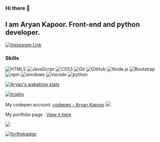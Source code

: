 
<!-- ![aryan kapoor](https://github.com/Aryankpoor/Aryankpoor/blob/master/image/1.JPG?raw=true)
-->
### Hi there 👋
## I am Aryan Kapoor. Front-end and python developer. 
[![Instagram Link](https://img.shields.io/badge/instagram.com/__aryan04%20-%23E4405F.svg?&style=flat&logo=Instagram&logoColor=white)](https://www.instagram.com/Aryankkap/)


### Skills
  
  ![HTML5](https://img.shields.io/badge/-HTML5-E34F26?style=flat-square&logo=html5&logoColor=white)
  ![JavaScript](https://img.shields.io/badge/-JavaScript-yellow?style=flat-square&logo=javascript&logoColor=white)
  ![CSS3](https://img.shields.io/badge/-CSS3-1572B6?style=flat-square&logo=css3)
  ![Git](https://img.shields.io/badge/-Git-black?style=flat-square&logo=git&logoColor=white)
  ![GitHub](https://img.shields.io/badge/-GitHub-181717?style=flat-square&logo=github&logoColor=white)
  ![Node.js](https://img.shields.io/badge/-Nodejs-43853d?style=flat-square&logo=Node.js&logoColor=white)
  ![Bootstrap](https://img.shields.io/badge/-Bootstrap-563D7C?style=flat-square&logo=bootstrap)
  ![npm](https://img.shields.io/badge/-NPM-CB3837?style=flat-square&logo=npm&logoColor=white)
  ![windows](https://img.shields.io/badge/-blue?style=flat-square&logo=windows)
  ![vscode](https://img.shields.io/badge/-grey?style=flat-square&logo=visual-studio-code)
  ![python](https://img.shields.io/badge/-yellow?style=flat-square&logo=python)
  
  
  

[![Aryan's wakatime stats](https://github-readme-stats.vercel.app/api/wakatime?username=Aryankapoor&bg_color=00000000&theme=cobalt)](https://Aryankpoor.netlify.app)



  [![trophy](https://github-profile-trophy.vercel.app/?username=Aryankpoor&theme=onedark)](https://Aryankpoor.netlify.app)

  
   <!-- ! #### Responsive web design certification from freecodecamp.org
  [Freecodecamp responsive web design certification](https://raw.githubusercontent.com/Aryankpoor/Aryankpoor/master/image/Capture.JPG) -->
  
 <!--  ! #### Scientific Computing with Python from freecodecamp.org
 [freecodecamp python certification](https://github.com/Aryankpoor/Aryankpoor/blob/master/Capture.JPG?raw=true) -->
  
 <!-- ! #### Javascript Algorithms and Data Structures from freecodecamp.org
 [feecodecamp javascript certification](https://i.ibb.co/mq2WQHX/Capture.jpg) -->
  
 My codepen account:  [codepen - Aryan Kapoor](https://codepen.io/codewitharyann) 
 <img src="https://img.icons8.com/color/48/000000/codepen.png">

 My portfolio page .  [View it here](https://aryankpoor.netlify.app/)

 
 


<!-- https://user-images.githubusercontent.com/64773763/137669135-1f4bbc35-1fda-46b5-842c-d319928edf0c.mp4 -->



<a href="https://github.com/DenverCoder1/github-readme-streak-stats">
    <img src="https://github-readme-streak-stats.herokuapp.com/?user=Aryankpoor&theme=dark"/>
</a>



[![forthebadge](https://forthebadge.com/images/badges/made-with-markdown.svg)](https://forthebadge.com)


